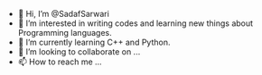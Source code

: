 - 👋 Hi, I’m @SadafSarwari
- 👀 I’m interested in writing codes and learning new things about Programming languages. 
- 🌱 I’m currently learning C++ and Python.
- 💞️ I’m looking to collaborate on ...
- 📫 How to reach me ...

<!---
SadafSarwari/SadafSarwari is a ✨ special ✨ repository because its `README.md` (this file) appears on your GitHub profile.
You can click the Preview link to take a look at your changes.
--->
